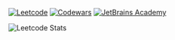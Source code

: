 [![Leetcode](https://img.shields.io/badge/Leetcode-ICalmPersonI-brightgreen?logo=leetcode)](https://leetcode.com/ICalmPersonI/)
[![Codewars](https://img.shields.io/badge/Codewars-ICalmPersonI-red?logo=codewars)](https://www.codewars.com/users/ICalmPersonI)
[![JetBrains Academy](https://img.shields.io/badge/JetBrains%20Academy-ICalmPersonI-blue?logo=jetbrains)](https://hyperskill.org/profile/64168009)

![Leetcode Stats](https://leetcard.jacoblin.cool/ICalmPersonI)  
